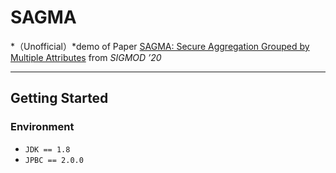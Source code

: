# SAGMA

*（Unofficial）*demo of Paper [SAGMA: Secure Aggregation Grouped by Multiple Attributes](https://dl.acm.org/doi/10.1145/3318464.3380569) from *SIGMOD ’20*



----------



## Getting Started

### Environment

- `JDK == 1.8`
- `JPBC == 2.0.0`

